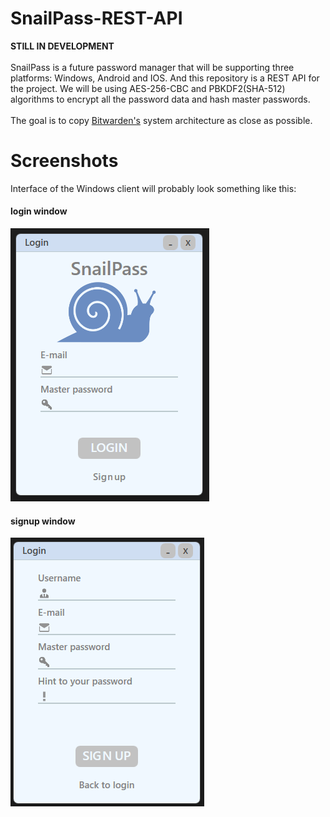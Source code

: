 # SnailPass-REST-API
**STILL IN DEVELOPMENT**</br></br>
SnailPass is a future password manager that will be supporting three platforms: Windows, Android and IOS.
And this repository is a REST API for the project. We will be using AES-256-CBC and PBKDF2(SHA-512) algorithms to encrypt all the password data and hash master passwords.</br></br>
The goal is to copy [Bitwarden's](https://github.com/bitwarden) system architecture as close as possible.

# Screenshots
Interface of the Windows client will probably look something like this:
#### login window
![This is an image](/assets/snaillpass_login_window.png)
#### signup window
![This is an image](/assets/snaillpass_signup_window.png)
